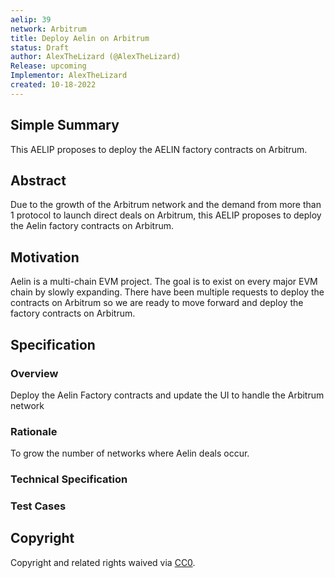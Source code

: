 ```yaml
---
aelip: 39
network: Arbitrum
title: Deploy Aelin on Arbitrum
status: Draft
author: AlexTheLizard (@AlexTheLizard)
Release: upcoming
Implementor: AlexTheLizard
created: 10-18-2022
---
```


## Simple Summary

This AELIP proposes to deploy the AELIN factory contracts on Arbitrum.

## Abstract

Due to the growth of the Arbitrum network and the demand from more than 1 protocol to launch direct deals on Arbitrum, this AELIP proposes to deploy the Aelin factory contracts on Arbitrum.

## Motivation

Aelin is a multi-chain EVM project. The goal is to exist on every major EVM chain by slowly expanding. There have been multiple requests to deploy the contracts on Arbitrum so we are ready to move forward and deploy the factory contracts on Arbitrum.

## Specification

### Overview

Deploy the Aelin Factory contracts and update the UI to handle the Arbitrum network

### Rationale

To grow the number of networks where Aelin deals occur.

### Technical Specification

<!--The technical specification should outline the public API of the changes proposed. That is, changes to any of the interfaces Synthetix currently exposes or the creations of new ones.-->

### Test Cases

<!--Test cases for an implementation are mandatory for AELIPs but can be included with the implementation..-->

## Copyright

Copyright and related rights waived via [CC0](https://creativecommons.org/publicdomain/zero/1.0/).
